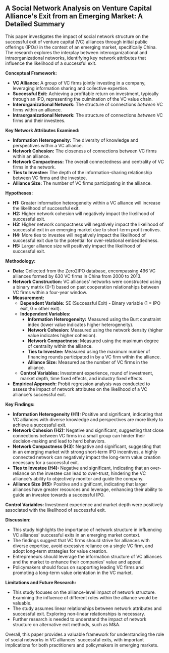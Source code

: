 ## A Social Network Analysis on Venture Capital Alliance's Exit from an Emerging Market: A Detailed Summary

This paper investigates the impact of social network structure on the successful exit of venture capital (VC) alliances through initial public offerings (IPOs) in the context of an emerging market, specifically China. The research explores the interplay between interorganizational and intraorganizational networks, identifying key network attributes that influence the likelihood of a successful exit.

**Conceptual Framework:**

* **VC Alliance:** A group of VC firms jointly investing in a company, leveraging information sharing and collective expertise.
* **Successful Exit:**  Achieving a profitable return on investment, typically through an IPO, representing the culmination of the VC value chain.
* **Interorganizational Network:** The structure of connections *between* VC firms within an alliance.
* **Intraorganizational Network:** The structure of connections *between* VC firms and their investees.

**Key Network Attributes Examined:**

* **Information Heterogeneity:** The diversity of knowledge and perspectives within a VC alliance.
* **Network Cohesion:** The closeness of connections between VC firms within an alliance.
* **Network Compactness:** The overall connectedness and centrality of VC firms in the network.
* **Ties to Investee:** The depth of the information-sharing relationship between VC firms and the investee.
* **Alliance Size:** The number of VC firms participating in the alliance.

**Hypotheses:**

* **H1:**  Greater information heterogeneity within a VC alliance will increase the likelihood of successful exit.
* **H2:** Higher network cohesion will negatively impact the likelihood of successful exit.
* **H3:** Higher network compactness will negatively impact the likelihood of successful exit in an emerging market due to short-term profit motives.
* **H4:** More ties to investee will negatively impact the likelihood of successful exit due to the potential for over-relational embeddedness.
* **H5:**  Larger alliance size will positively impact the likelihood of successful exit.

**Methodology:**

* **Data:**  Collected from the Zero2IPO database, encompassing 496 VC alliances formed by 630 VC firms in China from 2000 to 2013.
* **Network Construction:**  VC alliances' networks were constructed using a binary matrix (0-1) based on past cooperation relationships between VC firms within a four-year window.
* **Measurement:**
    * **Dependent Variable:**  SE (Successful Exit) - Binary variable (1 = IPO exit, 0 = other exit).
    * **Independent Variables:**
        * **Information Heterogeneity:** Measured using the Burt constraint index (lower value indicates higher heterogeneity).
        * **Network Cohesion:** Measured using the network density (higher value indicates higher cohesion).
        * **Network Compactness:** Measured using the maximum degree of centrality within the alliance.
        * **Ties to Investee:** Measured using the maximum number of financing rounds participated in by a VC firm within the alliance.
        * **Alliance Size:**  Measured as the number of VC firms in the alliance.
    * **Control Variables:** Investment experience, round of investment, market depth, time fixed effects, and industry fixed effects.
* **Empirical Approach:**  Probit regression analysis was conducted to assess the impact of network attributes on the likelihood of a VC alliance's successful exit.

**Key Findings:**

* **Information Heterogeneity (H1):** Positive and significant, indicating that VC alliances with diverse knowledge and perspectives are more likely to achieve a successful exit.
* **Network Cohesion (H2):** Negative and significant, suggesting that close connections between VC firms in a small group can hinder their decision-making and lead to herd behaviors.
* **Network Compactness (H3):**  Negative and significant, suggesting that in an emerging market with strong short-term IPO incentives, a highly connected network can negatively impact the long-term value creation necessary for a successful exit.
* **Ties to Investee (H4):**  Negative and significant, indicating that an over-reliance on the investee can lead to over-trust, hindering the VC alliance's ability to objectively monitor and guide the company.
* **Alliance Size (H5):**  Positive and significant, indicating that larger alliances have greater resources and leverage, enhancing their ability to guide an investee towards a successful IPO.

**Control Variables:**  Investment experience and market depth were positively associated with the likelihood of successful exit.

**Discussion:**

* This study highlights the importance of network structure in influencing VC alliances' successful exits in an emerging market context.
* The findings suggest that VC firms should strive for alliances with diverse expertise, avoid excessive reliance on a single VC firm, and adopt long-term strategies for value creation.
* Entrepreneurs should leverage the information structure of VC alliances and the market to enhance their companies' value and appeal.
* Policymakers should focus on supporting leading VC firms and promoting a long-term value orientation in the VC market.

**Limitations and Future Research:**

* This study focuses on the alliance-level impact of network structure. Examining the influence of different roles within the alliance would be valuable.
* The study assumes linear relationships between network attributes and successful exit. Exploring non-linear relationships is necessary.
*  Further research is needed to understand the impact of network structure on alternative exit methods, such as M&A.

Overall, this paper provides a valuable framework for understanding the role of social networks in VC alliances' successful exits, with important implications for both practitioners and policymakers in emerging markets.
